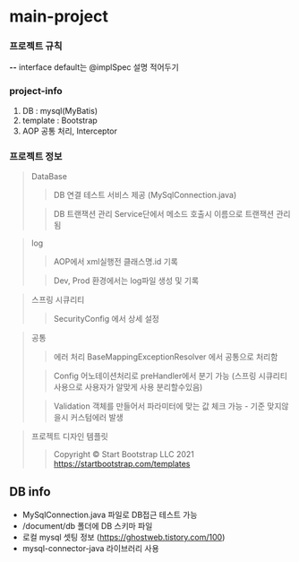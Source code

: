 # main-project

### 프로젝트 규칙
**--** interface default는 @implSpec 설명 적어두기

### project-info
1. DB : mysql(MyBatis)
2. template : Bootstrap
3. AOP 공통 처리, Interceptor

### 프로젝트 정보
> DataBase
> > DB 연결 테스트 서비스 제공 (MySqlConnection.java)
> 
> > DB 트랜잭션 관리 Service단에서 메소드 호출시 이름으로 트랜잭션 관리됨

> log
> > AOP에서 xml실행전 클래스명.id 기록
> 
> > Dev, Prod 환경에서는 log파일 생성 및 기록

> 스프링 시큐리티
> > SecurityConfig 에서 상세 설정

> 공통
> > 에러 처리 BaseMappingExceptionResolver 에서 공통으로 처리함
>
> > Config 어노테이션처리로 preHandler에서 분기 가능 (스프링 시큐리티 사용으로 사용자가 알맞게 사용 분리할수있음)
> 
> > Validation 객체를 만들어서 파라미터에 맞는 값 체크 가능 - 기준 맞지않을시 커스텀에러 발생

> 프로젝트 디자인 템플릿
> > Copyright © Start Bootstrap LLC 2021
> > https://startbootstrap.com/templates

## DB info
- MySqlConnection.java 파일로 DB접근 테스트 가능
- /document/db 폴더에 DB 스키마 파일
- 로컬 mysql 셋팅 정보 (https://ghostweb.tistory.com/100)
- mysql-connector-java 라이브러리 사용


